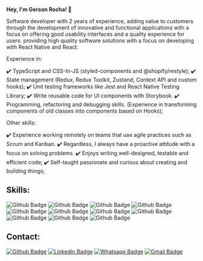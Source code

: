 **Hey, I'm Gerson Rocha! 👋**

Software developer with 2 years of experience, adding value to customers through the development of innovative and functional applications with a focus on offering good usability interfaces and a quality experience for users. providing high quality software solutions with a focus on developing with React Native and React.

Experience in:

✔️ TypeScript and CSS-In-JS (styled-components and @shopify/restyle);
✔️ State management (Redux, Redux Toolkit, Zustand, Context API and custom hooks);
✔️ Unit testing frameworks like Jest and React Native Testing Library;
✔️ Write reusable code for UI components with Storybook.
✔️ Programming, refactoring and debugging skills. (Experience in transforming components of old classes into components based on Hooks);

Other skills:

✔️ Experience working remotely on teams that use agile practices such as Scrum and Kanban.
✔️ Regardless, I always have a proactive attitude with a focus on solving problems.
✔️ Enjoys writing well-designed, testable and efficient code;
✔️ Self-taught passionate and curious about creating and building things;


## Skills:
![Github Badge](https://img.shields.io/badge/typescript-%23007acc.svg?logo=typescript&logoColor=white&style=for-the-badge)
![Github Badge](https://img.shields.io/badge/React_Native-20232A?style=for-the-badge&logo=react&logoColor=61DAFB)
![Github Badge](https://img.shields.io/badge/React-20232A?style=for-the-badge&logo=react&logoColor=61DAFB)
![Github Badge](https://img.shields.io/badge/Next-black?style=for-the-badge&logo=next.js&logoColor=white)
![Github Badge](https://img.shields.io/badge/-GraphQL-E10098?style=for-the-badge&logo=graphql&logoColor=white)
![Github Badge](https://img.shields.io/badge/storybook-FF4785?style=for-the-badge&logo=storybook&logoColor=white)
![Github Badge](https://img.shields.io/badge/GraphQl-E10098?style=for-the-badge&logo=graphql&logoColor=white)
![Github Badge](https://img.shields.io/badge/Tailwind_CSS-38B2AC?style=for-the-badge&logo=tailwind-css&logoColor=white)
![Github Badge](https://img.shields.io/badge/styled--components-DB7093?style=for-the-badge&logo=styled-components&logoColor=white)
![Github Badge](https://img.shields.io/badge/mac%20os-000000?style=for-the-badge&logo=apple&logoColor=white)
![Github Badge](https://img.shields.io/badge/GIT-E44C30?style=for-the-badge&logo=git&logoColor=white)



## Contact:
[![Github Badge](https://img.shields.io/badge/GitHub-100000?style=for-the-badge&logo=github&logoColor=white)](https://github.com/gersonrocha9)
[![Linkedin Badge](https://img.shields.io/badge/LinkedIn-0077B5?style=for-the-badge&logo=linkedin&logoColor=white)](https://www.linkedin.com/in/gerson-rocha-013077174/)
[![Whatsapp Badge](https://img.shields.io/badge/WhatsApp-25D366?style=for-the-badge&logo=whatsapp&logoColor=white)](https://api.whatsapp.com/send?phone=5522999534259&text=Olá!)
[![Gmail Badge](https://img.shields.io/badge/Gmail-D14836?style=for-the-badge&logo=gmail&logoColor=white)](mailto:gersonrocha9@gmail.com)

